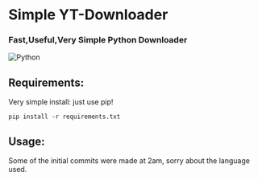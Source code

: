 # **Simple YT-Downloader**
### Fast,Useful,Very Simple Python Downloader
![Python](https://img.shields.io/badge/Language-Python-blue)

## Requirements:

Very simple install: just use pip!

```
pip install -r requirements.txt
```

## Usage:

Some of the initial commits were made at 2am, sorry about the language used.

